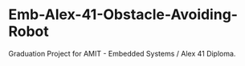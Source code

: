 # Emb-Alex-41-Obstacle-Avoiding-Robot
Graduation Project for AMIT - Embedded Systems / Alex 41 Diploma.
